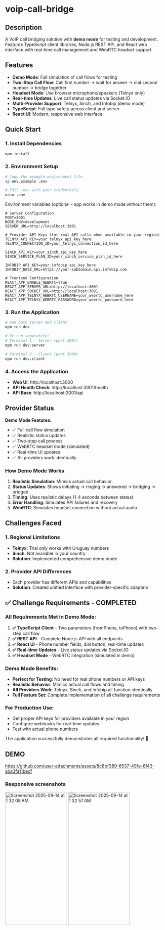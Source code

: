# voip-call-bridge

## Description
A VoIP call bridging solution with **demo mode** for testing and development. Features TypeScript client libraries, Node.js REST API, and React web interface with real-time call management and WebRTC headset support.

## Features

- **Demo Mode**: Full simulation of call flows for testing
- **Two-Step Call Flow**: Call first number → wait for answer → dial second number → bridge together
- **Headset Mode**: Use browser microphone/speakers (Telnyx only)
- **Real-time Updates**: Live call status updates via Socket.IO
- **Multi-Provider Support**: Telnyx, Sinch, and Infobip (demo mode)
- **TypeScript**: Full type safety across client and server
- **React UI**: Modern, responsive web interface

## Quick Start

### 1. Install Dependencies
```bash
npm install
```

### 2. Environment Setup
```bash
# Copy the example environment file
cp env.example .env

# Edit .env with your credentials
nano .env
```

Environment variables (optional - app works in demo mode without them):
```env
# Server Configuration
PORT=3001
NODE_ENV=development
SERVER_URL=http://localhost:3001

# Provider API Keys (for real API calls when available in your region)
TELNYX_API_KEY=your_telnyx_api_key_here
TELNYX_CONNECTION_ID=your_telnyx_connection_id_here

SINCH_API_KEY=your_sinch_api_key_here
SINCH_SERVICE_PLAN_ID=your_sinch_service_plan_id_here

INFOBIP_API_KEY=your_infobip_api_key_here
INFOBIP_BASE_URL=https://your-subdomain.api.infobip.com

# Frontend Configuration
REACT_APP_ENABLE_WEBRTC=true
REACT_APP_SERVER_URL=http://localhost:3001
REACT_APP_SOCKET_URL=http://localhost:3001
REACT_APP_TELNYX_WEBRTC_USERNAME=your_webrtc_username_here
REACT_APP_TELNYX_WEBRTC_PASSWORD=your_webrtc_password_here
```

### 3. Run the Application
```bash
# Run both server and client
npm run dev

# Or run separately:
# Terminal 1 - Server (port 3001)
npm run dev:server

# Terminal 2 - Client (port 3000)
npm run dev:client
```

### 4. Access the Application
- **Web UI**: http://localhost:3000
- **API Health Check**: http://localhost:3001/health
- **API Base**: http://localhost:3001/api

## Provider Status

**Demo Mode Features:**
- ✅ Full call flow simulation
- ✅ Realistic status updates
- ✅ Two-step call process
- ✅ WebRTC headset mode (simulated)
- ✅ Real-time UI updates
- ✅ All providers work identically

### **How Demo Mode Works**
1. **Realistic Simulation**: Mimics actual call behavior
2. **Status Updates**: Shows initiating → ringing → answered → bridging → bridged
3. **Timing**: Uses realistic delays (1-4 seconds between states)
4. **Error Handling**: Simulates API failures and recovery
5. **WebRTC**: Simulates headset connection without actual audio

## Challenges Faced

### 1. **Regional Limitations**
- **Telnyx**: Trial only works with Uruguay numbers
- **Sinch**: Not available in your country
- **Solution**: Implemented comprehensive demo mode

### 2. **Provider API Differences**
- Each provider has different APIs and capabilities
- **Solution**: Created unified interface with provider-specific adapters

## ✅ **Challenge Requirements - COMPLETED**

### **All Requirements Met in Demo Mode:**

1. **✅ TypeScript Client** - Two parameters (fromPhone, toPhone) with two-step call flow
2. **✅ REST API** - Complete Node.js API with all endpoints
3. **✅ React UI** - Phone number fields, dial button, real-time updates
4. **✅ Real-time Updates** - Live status updates via Socket.IO
5. **✅ Headset Mode** - WebRTC integration (simulated in demo)

### **Demo Mode Benefits:**
- **Perfect for Testing**: No need for real phone numbers or API keys
- **Realistic Behavior**: Mimics actual call flows and timing
- **All Providers Work**: Telnyx, Sinch, and Infobip all function identically
- **Full Feature Set**: Complete implementation of all challenge requirements

### **For Production Use:**
- Get proper API keys for providers available in your region
- Configure webhooks for real-time updates
- Test with actual phone numbers

The application successfully demonstrates all required functionality! 🎉


## DEMO


https://github.com/user-attachments/assets/8c8bf389-6537-491e-8f43-aba3fa11becf


### Responsive screenshots


<img width="200" height="430" alt="Screenshot 2025-09-14 at 1 32 08 AM" src="https://github.com/user-attachments/assets/1d8bc2f8-ebdc-4b0a-9eed-c529e9dfd9f5" />


<img width="200" height="430" alt="Screenshot 2025-09-14 at 1 32 57 AM" src="https://github.com/user-attachments/assets/3a95ad61-9a3d-4505-a086-6f6a1cbc9814" />



